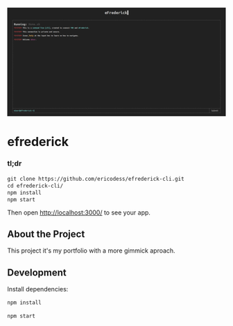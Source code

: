 [![efrderick-cli](https://raw.githubusercontent.com/ericodess/efrederick-cli/master/.github/images/project-thumbnail.png)](https://ericodess.github.io/efrederick-cli)

# efrederick

### tl;dr

 ```
git clone https://github.com/ericodess/efrederick-cli.git
cd efrederick-cli/
npm install
npm start
```

Then open [http://localhost:3000/](http://localhost:3000/) to see your app.

## About the Project

This project it's my portfolio with a more gimmick aproach.

## Development

Install dependencies:

```sh
npm install
```

```sh
npm start
```
